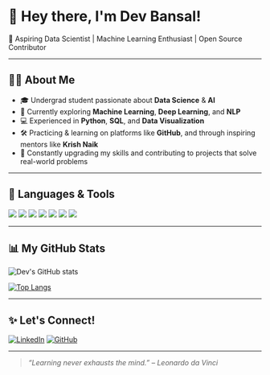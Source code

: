 # 👋 Hey there, I'm Dev Bansal!  

🚀 Aspiring Data Scientist | Machine Learning Enthusiast | Open Source Contributor  

---

## 🧑‍💻 About Me

- 🎓 Undergrad student passionate about **Data Science** & **AI**
- 🔬 Currently exploring **Machine Learning**, **Deep Learning**, and **NLP**
- 💻 Experienced in **Python**, **SQL**, and **Data Visualization**
- 🛠️ Practicing & learning on platforms like **GitHub**, and through inspiring mentors like **Krish Naik**
- 🌱 Constantly upgrading my skills and contributing to projects that solve real-world problems

---

## 🔨 Languages & Tools

<p>
  <img src="https://img.shields.io/badge/-Python-3776AB?style=flat&logo=Python&logoColor=white" />
  <img src="https://img.shields.io/badge/-MySQL-4479A1?style=flat&logo=MySQL&logoColor=white" />
  <img src="https://img.shields.io/badge/-Pandas-150458?style=flat&logo=Pandas" />
  <img src="https://img.shields.io/badge/-NumPy-013243?style=flat&logo=NumPy" />
  <img src="https://img.shields.io/badge/-Matplotlib-11557C?style=flat&logo=Matplotlib" />
  <img src="https://img.shields.io/badge/-Power%20BI-F2C811?style=flat&logo=Power-BI&logoColor=white" />
  <img src="https://img.shields.io/badge/-Git-F05032?style=flat&logo=Git&logoColor=white" />
</p>

---

## 📊 My GitHub Stats

![Dev's GitHub stats](https://github-readme-stats.vercel.app/api?username=Devb1234&show_icons=true&theme=radical)

[![Top Langs](https://github-readme-stats.vercel.app/api/top-langs/?username=Devb1234&layout=compact)](https://github.com/Devb1234)

---

## ✨ Let's Connect!

[![LinkedIn](https://img.shields.io/badge/-LinkedIn-0077B5?style=flat&logo=LinkedIn&logoColor=white)](https://www.linkedin.com/in/devbansals/)
[![GitHub](https://img.shields.io/badge/-GitHub-181717?style=flat&logo=GitHub&logoColor=white)](https://github.com/Devb1234)

---

> *“Learning never exhausts the mind.” – Leonardo da Vinci*
